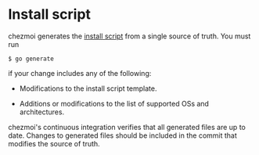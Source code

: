 # Install script

chezmoi generates the [install
script](https://github.com/twpayne/chezmoi/blob/master/assets/scripts/install.sh)
from a single source of truth. You must run

```console
$ go generate
```

if your change includes any of the following:

* Modifications to the install script template.

* Additions or modifications to the list of supported OSs and architectures.

chezmoi's continuous integration verifies that all generated files are up to
date. Changes to generated files should be included in the commit that modifies
the source of truth.
